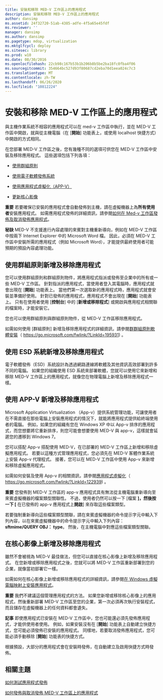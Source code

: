 ```yaml
---
title: 安裝和移除 MED-V 工作區上的應用程式
description: 安裝和移除 MED-V 工作區上的應用程式
author: dansimp
ms.assetid: 24f32720-51ab-4385-adfe-4f5a65e45fdf
ms.reviewer: ''
manager: dansimp
ms.author: dansimp
ms.pagetype: mdop, virtualization
ms.mktglfcycl: deploy
ms.sitesec: library
ms.prod: w10
ms.date: 08/30/2016
ms.openlocfilehash: 22cb98c167b53b1b206b8b5be2ba18fc0fba4f06
ms.sourcegitcommit: 354664bc527d93f80687cd2eba70d1eea024c7c3
ms.translationtype: MT
ms.contentlocale: zh-TW
ms.lasthandoff: 06/26/2020
ms.locfileid: "10812224"
---
```

# 安裝和移除 MED-V 工作區上的應用程式


與主機作業系統不相容的應用程式可以在 med-v 工作區中執行，並在 MED-V 工作區中開啟，就與從主機電腦（在 [**開始**] 功能表上，或使用 localhost 快捷方式）中開啟的方式相同。

在您部署 MED-V 工作區之後，您有幾種不同的選項可供您在 MED-V 工作區中安裝及移除應用程式。 這些選項包括下列各項：

-   [使用群組原則](#bkmk-grouppolicy)

-   [使用電子軟體發佈系統](#bkmk-esd)

-   [使用應用程式虛擬化（APP-V）](#bkmk-appv)

-   [更新核心影像](#bkmk-coreimage)

**重要** 若要確保已安裝的應用程式會自動發佈到主機，請在虛擬機器上為**所有使用者**安裝應用程式。 如需應用程式發佈的詳細資訊，請參閱[如何在 Med-v 工作區發佈及取消發佈應用程式](how-to-publish-and-unpublish-an-application-on-the-med-v-workspace.md)。

 

**秘訣** MED-V 不支援進行內容處理的來賓對主機重新導向，例如在 MED-V 工作區中按兩下 Internet Explorer 中的 Microsoft Word 檔。 因此，必須在 MED-V 工作區中安裝所需的應用程式（例如 Microsoft Word），才能提供最終使用者可能預期的預設內容處理功能。

 

## <a href="" id="bkmk-grouppolicy"></a> 使用群組原則新增及移除應用程式


您可以使用群組原則和群組原則物件，將應用程式指派或發佈至企業中的所有或一些 MED-V 工作區。 針對指派的應用程式，當使用者登入其電腦時，應用程式就會出現在 [**開始**] 功能表上。 當他們第一次選取新的應用程式時，應用程式就會安裝並準備好使用。 針對已發佈的應用程式，應用程式不會出現在 [**開始**] 功能表上。 只有在使用者使用 [**控制台**] 中的 [**新增或移除程式**] 或開啟與應用程式相關聯的檔案時，才能安裝它。

您也可以使用群組原則與群組原則物件，從 MED-V 工作區移除應用程式。

如需如何使用 [群組原則] 新增及移除應用程式的詳細資訊，請參閱[群群組原則軟體安裝](https://go.microsoft.com/fwlink/?LinkId=195931)（ https://go.microsoft.com/fwlink/?LinkId=195931) 。

## <a href="" id="bkmk-esd"></a> 使用 ESD 系統新增及移除應用程式


電子軟體發佈（ESD）系統設計為透過網路連線將軟體及其他資訊高效部署到許多不同的電腦。 如果您的組織使用 ESD 系統來部署軟體，您就可以使用它來新增和移除 MED-V 工作區上的應用程式，就像您在物理電腦上新增及移除應用程式一樣。

## <a href="" id="bkmk-appv"></a> 使用 APP-V 新增及移除應用程式


Microsoft Application Virtualization （App-v）提供系統管理功能，可讓使用者在不需直接在那些電腦上安裝應用程式的情況下，就能將應用程式提供給終端使用者的電腦。 例如，如果您的組織有您在 Windows XP 中以 App-v 排序的應用程式，而您想要將它重新排序，則您可能會想要使用 MED-V 與 app-v，這樣就會延遲您的遷移到 Windows 7。

您可以搭配 App-v 搭配使用 MED-V，在已部署的 MED-V 工作區上新增和移除虛擬應用程式。 若要以這種方式管理應用程式，您必須先在 MED-V 客體作業系統上安裝 App-v 代理程式。 接著，您可以在 MED-V 工作區中使用 App-v 來新增和移除虛擬應用程式。

如需如何安裝及使用 App-v 的相關資訊，請參閱[應用程式虛擬化](https://go.microsoft.com/fwlink/?LinkId=122939)（ https://go.microsoft.com/fwlink/?LinkId=122939) 。

**重要** 您發佈到 MED-V 工作區的 app-v 應用程式具有無法從主機電腦重新導向至來賓虛擬機器的檔案類型關聯性。 不過，使用者仍然可以按一下 [檔案 **]，然後按一下 [** 在已發佈的 app-v 應用程式上**開啟**] 來存取這些檔案類型。

若要強制重新導向這些檔案類型關聯，請在來賓虛擬機器的命令提示字元中輸入下列內容，以在來賓虛擬機器中的命令提示字元中輸入下列內容： **sftmime/QUERY OBJ： type**。 然後，在主機電腦中對應這些檔案類型關聯。

 

## <a href="" id="bkmk-coreimage"></a> 在核心影像上新增及移除應用程式


雖然不會被視為 MED-V 最佳做法，但您可以直接在核心影像上新增及移除應用程式。 在您新增或移除應用程式之後，您就可以將 MED-V 工作區重新部署到您的企業，就像當初部署它一樣。

如需如何在核心影像上新增或移除應用程式的詳細資訊，請參閱[在 Windows 虛擬電腦映射上安裝應用程式](installing-applications-on-a-windows-virtual-pc-image.md)。

**重要** 我們不建議這個管理應用程式的方法。 如果您新增或移除核心影像上的應用程式，然後重新部署 MED-V 工作區至您的企業，第一次必須再次執行安裝程式，而且儲存在虛擬機器上的任何資料都會遺失。

 

**記事** 即使應用程式已安裝在 MED-V 工作區中，您也可能還必須先發佈應用程式，才能供使用者使用。 例如，如果安裝沒有在 [**開始**] 功能表上自動建立快捷方式，您可能必須發佈已安裝的應用程式。 同樣地，若要取消發佈應用程式，您可能必須手動移除 [**開始**] 功能表的快捷方式。

根據預設，大部分的應用程式會在安裝時發佈，在自動建立及啟用快捷方式時發佈。

 

## 相關主題


[如何測試應用程式發佈](how-to-test-application-publishing.md)

[如何發佈與取消發佈 MED-V 工作區上的應用程式](how-to-publish-and-unpublish-an-application-on-the-med-v-workspace.md)

 

 





